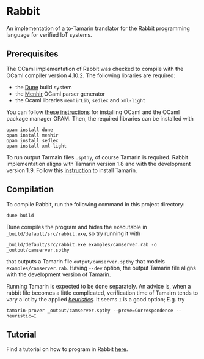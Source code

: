# Rabbit

An implementation of a to-Tamarin translator for the Rabbit programming language for verified IoT systems.

## Prerequisites

The OCaml implementation of Rabbit was checked to compile with the OCaml compiler version 4.10.2. 
The following libraries are required:
* the [Dune](https://dune.build) build system
* the [Menhir](http://gallium.inria.fr/~fpottier/menhir/) OCaml parser generator
* the Ocaml libraries `menhirLib`, `sedlex` and `xml-light`

You can follow [these instructions](https://www.ocaml.org/docs/up-and-running) for installing OCaml and the OCaml package manager OPAM. Then, the required libraries can be installed with

    opam install dune
    opam install menhir
    opam install sedlex
    opam install xml-light

To run output Tarmain files `.spthy`, of course Tamarin is required. Rabbit implementation aligns with Tamarin version 1.8 and with the  development version 1.9. Follow this [instruction](https://tamarin-prover.com/manual/master/book/002_installation.html) to install Tamarin.

## Compilation

To compile Rabbit, run the following command in this project directory:

    dune build

Dune compiles the program and hides the executable in `_build/default/src/rabbit.exe`, so try running it with

    _build/default/src/rabbit.exe examples/camserver.rab -o _output/camserver.spthy

that outputs a Tamarin file `output/camserver.spthy` that models `examples/camserver.rab`. Having `--dev` option, the output Tamarin file aligns with the development version of Tamarin. 

Running Tamarin is expected to be done separately. An advice is, when a rabbit file becomes a little complicated, verification time of Tamairn tends to vary a lot by the applied [_heuristics_](https://tamarin-prover.com/manual/master/book/011_advanced-features.html). It seems `I` is a good option; E.g. try

    tamarin-prover _output/camserver.spthy --prove=Correspondence --heuristic=I


## Tutorial

Find a tutorial on how to program in Rabbit [here](https://hackmd.io/@VcOgfdUPTgqt1HEQTKaaqw/BkOXorVzkl).
